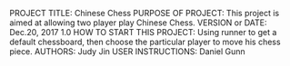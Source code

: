 PROJECT TITLE: Chinese Chess
PURPOSE OF PROJECT: This project is aimed at allowing two player play Chinese Chess.
VERSION or DATE: Dec.20, 2017 1.0
HOW TO START THIS PROJECT: Using runner to get a default chessboard, then choose the particular player to move his chess piece.
AUTHORS: Judy Jin
USER INSTRUCTIONS: Daniel Gunn
